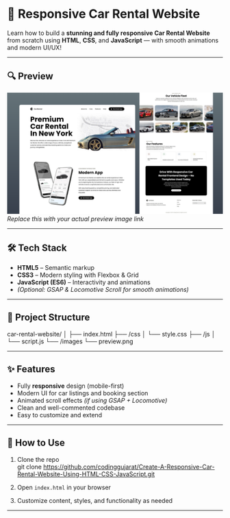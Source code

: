 # 🚗 Responsive Car Rental Website

Learn how to build a **stunning and fully responsive Car Rental Website** from scratch using **HTML**, **CSS**, and **JavaScript** — with smooth animations and modern UI/UX!

---

## 🔍 Preview

![Car Rental Website Preview](/preview-image.png)  
*Replace this with your actual preview image link*

---

## 🛠️ Tech Stack

- **HTML5** – Semantic markup
- **CSS3** – Modern styling with Flexbox & Grid
- **JavaScript (ES6)** – Interactivity and animations
- *(Optional: GSAP & Locomotive Scroll for smooth animations)*

---

## 📁 Project Structure

car-rental-website/
│
├── index.html
├── /css
│ └── style.css
├── /js
│ └── script.js
└── /images
└── preview.png


---

## ✨ Features

- Fully **responsive** design (mobile-first)
- Modern UI for car listings and booking section
- Animated scroll effects *(if using GSAP + Locomotive)*
- Clean and well-commented codebase
- Easy to customize and extend

---

## 🧰 How to Use

1. Clone the repo  
git clone https://github.com/codinggujarat/Create-A-Responsive-Car-Rental-Website-Using-HTML-CSS-JavaScript.git


2. Open `index.html` in your browser

3. Customize content, styles, and functionality as needed

---

